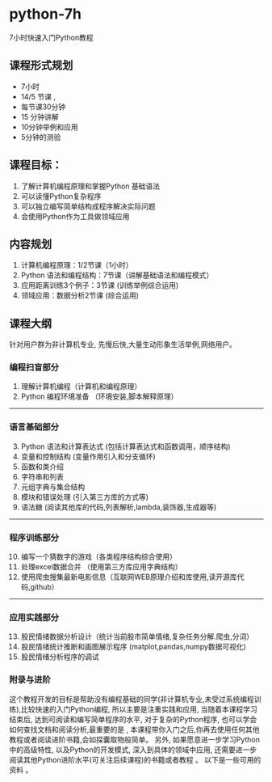 # python-7h
7小时快速入门Python教程

## 课程形式规划
- 7小时 
- 14/5 节课 ,
- 每节课30分钟 
- 15 分钟讲解
- 10分钟举例和应用 
- 5分钟的测验 

## 课程目标：
1.   了解计算机编程原理和掌握Python 基础语法
2.   可以读懂Python复杂程序
3.   可以独立编写简单结构成程序解决实际问题
4.   会使用Python作为工具做领域应用


## 内容规划
1. 计算机编程原理：1/2节课（1小时）
2. Python 语法和编程结构：7节课（讲解基础语法和编程模式）
3. 应用距离训练3个例子：3节课 (训练举例综合运用)
4. 领域应用：数据分析2节课 (综合运用)

## 课程大纲
针对用户群为非计算机专业, 先慢后快,大量生动形象生活举例,网络用户。
### 编程扫盲部分
1.  理解计算机编程（计算机和编程原理）
2.  Python 编程环境准备 （环境安装,脚本解释原理）

------------

### 语言基础部分

3.  Python 语法和计算表达式 (包括计算表达式和函数调用，顺序结构)
4.  变量和控制结构 (变量作用引入和分支循环)
5.  函数和类介绍 
6.  字符串和列表
7.  元组字典与集合结构
8.  模块和错误处理 (引入第三方库的方式等)
9.  语法糖 (阅读其他库的代码,列表解析,lambda,装饰器,生成器等)

------------
### 程序训练部分

10.  编写一个猜数字的游戏（各类程序结构综合使用）
11.  处理excel数据合并 （使用第三方库应用字典结构）
12.  使用爬虫搜集最新电影信息（互联网WEB原理介绍和库使用,读开源库代码,github）

------------
### 应用实践部分

13.  股民情绪数据分析设计（统计当前股市简单情绪,复杂任务分解.爬虫,分词）
14.  股民情绪统计推断和画图展示程序 (matplot,pandas,numpy数据可视化)
15.  股民情绪分析程序的调试


### 附录与进阶

这个教程开发的目标是帮助没有编程基础的同学(非计算机专业,未受过系统编程训练),比较快速的入门Python编程,
所以主要是注重实践和应用, 当随着本课程学习结束后, 达到可阅读和编写简单程序的水平, 对于复杂的Python程序, 也可以学会如何查找文档和阅读分析,最重要的是 , 本课程带你入门之后,你再去使用任何其他教程或者阅读进阶书籍,会如探囊取物般简单。
另外, 如果愿意进一步学习Python 中的高级特性, 以及Python的开发模式, 深入到具体的领域中应用, 还需要进一步阅读其他Python进阶水平(可关注后续课程)的书籍或者教程 。 以下是一些可用的资料 。

[廖雪峰Python教程]: https://www.liaoxuefeng.com/wiki/0014316089557264a6b348958f449949df42a6d3a2e542c000/001431611988455689d4c116b2c4ed6aec000776c00ed52000
[Python 2.7 中文手册]: http://www.pythondoc.com/pythontutorial27/index.html
[Python 3.7 官方英文手册]: https://docs.python.org/3.7/tutorial/index.html
[Python 核心编程]: https://book.douban.com/subject/3112503/
[Python 可视化执行]: http://pythontutor.com/visualize.html#mode=display
[笨办法学习Python]: https://learnpythonthehardway.org/book/


